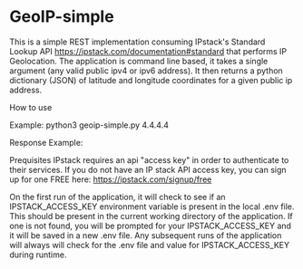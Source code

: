 # GeoIP-simple

This is a simple REST implementation consuming IPstack's Standard Lookup API https://ipstack.com/documentation#standard that performs IP Geolocation.
The application is command line based, it takes a single argument (any valid public ipv4 or ipv6 address).
It then returns a python dictionary (JSON) of latitude and longitude coordinates for a given public ip address.


How to use

Example:
python3 geoip-simple.py 4.4.4.4

Response Example:


Prequisites
IPstack requires an api "access key" in order to authenticate to their services. 
If you do not have an IP stack API access key, you can sign up for one FREE here: https://ipstack.com/signup/free

On the first run of the application, it will check to see if an IPSTACK_ACCESS_KEY environment variable is present in the local .env file.
This should be present in the current working directory of the application.
If one is not found, you will be prompted for your IPSTACK_ACCESS_KEY and it will be saved in a new .env file.
Any subsequent runs of the application will always will check for the .env file and value for IPSTACK_ACCESS_KEY during runtime.
